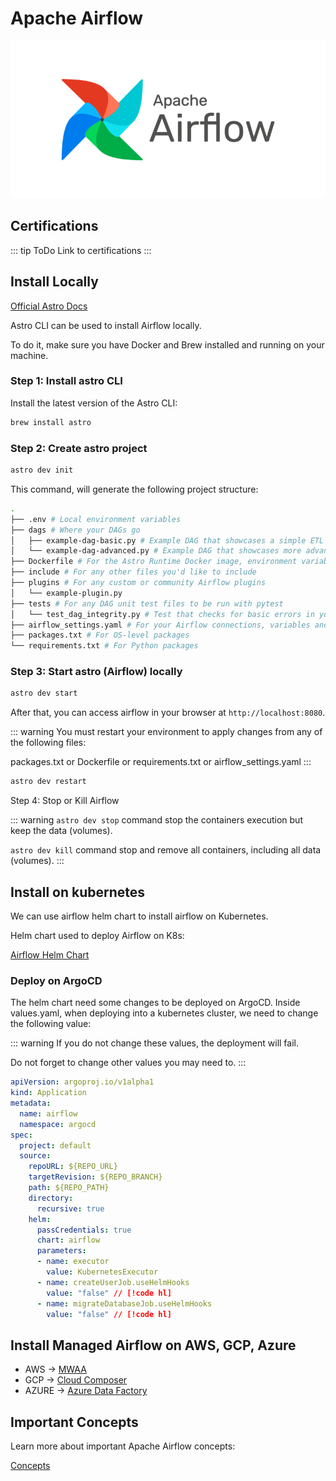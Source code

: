 # Apache Airflow

![Apache Airflow](airflow.png)

## Certifications
::: tip ToDo
Link to certifications
:::

## Install Locally

[Official Astro Docs](https://docs.astronomer.io/astro/cli/overview)

Astro CLI can be used to install Airflow locally. 

To do it, make sure you have Docker and Brew installed and running on your machine.

### Step 1: Install astro CLI

Install the latest version of the Astro CLI:

```bash
brew install astro
```

### Step 2: Create astro project

```bash
astro dev init
```

This command, will generate the following project structure:

```bash
.
├── .env # Local environment variables
├── dags # Where your DAGs go
│   ├── example-dag-basic.py # Example DAG that showcases a simple ETL data pipeline
│   └── example-dag-advanced.py # Example DAG that showcases more advanced Airflow features, such as the TaskFlow API
├── Dockerfile # For the Astro Runtime Docker image, environment variables, and overrides
├── include # For any other files you'd like to include
├── plugins # For any custom or community Airflow plugins
│   └── example-plugin.py
├── tests # For any DAG unit test files to be run with pytest
│   └── test_dag_integrity.py # Test that checks for basic errors in your DAGs
├── airflow_settings.yaml # For your Airflow connections, variables and pools (local only)
├── packages.txt # For OS-level packages
└── requirements.txt # For Python packages
```

### Step 3: Start astro (Airflow) locally

```bash
astro dev start
```

After that, you can access airflow in your browser at `http://localhost:8080`.

::: warning
You must restart your environment to apply changes from any of the following files:

packages.txt or Dockerfile or requirements.txt or airflow_settings.yaml
:::

```bash
astro dev restart
```

Step 4: Stop or Kill Airflow

::: warning
`astro dev stop` command stop the containers execution but keep the data (volumes).

`astro dev kill` command stop and remove all containers, including all data (volumes).
:::

## Install on kubernetes

We can use airflow helm chart to install airflow on Kubernetes.

Helm chart used to deploy Airflow on K8s:

[Airflow Helm Chart](https://airflow.apache.org/docs/helm-chart/stable/index.html)

### Deploy on ArgoCD

The helm chart need some changes to be deployed on ArgoCD. Inside values.yaml, when deploying into a kubernetes cluster, we need to change the following value:

::: warning
If you do not change these values, the deployment will fail. 

Do not forget to change other values you may need to.
:::

```yaml
apiVersion: argoproj.io/v1alpha1
kind: Application
metadata:
  name: airflow
  namespace: argocd
spec:
  project: default
  source:
    repoURL: ${REPO_URL}
    targetRevision: ${REPO_BRANCH}
    path: ${REPO_PATH}
    directory:
      recursive: true
    helm:
      passCredentials: true
      chart: airflow
      parameters:
      - name: executor
        value: KubernetesExecutor
      - name: createUserJob.useHelmHooks
        value: "false" // [!code hl]
      - name: migrateDatabaseJob.useHelmHooks
        value: "false" // [!code hl]
```

## Install Managed Airflow on AWS, GCP, Azure

- AWS -> [MWAA](https://aws.amazon.com/pt/managed-workflows-for-apache-airflow/)
- GCP -> [Cloud Composer](https://cloud.google.com/composer)
- AZURE -> [Azure Data Factory](https://azure.microsoft.com/en-us/services/data-factory/)

## Important Concepts

Learn more about important Apache Airflow concepts:

[Concepts](concepts.md)


